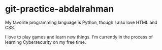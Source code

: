 # git-practice-abdalrahman
My favorite programming language is Python, though I also love HTML and CSS.

I love to play games and learn new things. I'm currently in the process of learning Cybersecurity on my free time.
